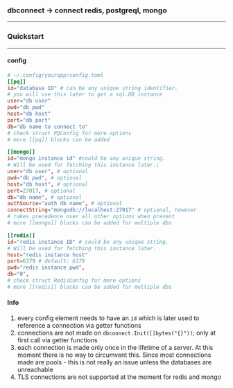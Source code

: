 ### dbconnect -> connect redis, postgreql, mongo
***

### Quickstart
***


#### config

```toml
# ~/.config/yourapp/config.toml
[[pq]]
id="database ID" # can be any unique string identifier.
# you will use this later to get a sql.DB instance
user="db user"
pwd="db pwd"
host="db host"
port="db port"
db="db name to connect to"
# check struct PQConfig for more options
# more [[pq]] blocks can be added

[[mongo]]
id="mongo instance id" #could be any unique string.
# Will be used for fetching this instance later.\
user="db user", # optional
pwd="db pwd", # optional
host="db host", # optional
port=27017, # optional
db="db name", # optional
authSource="auth db name", # optional
connectString="mongodb://localhost:27017" # optional, however
# takes precedence over all other options when present
# more [[mongo]] blocks can be added for multiple dbs

[[redis]]
id="redis instance ID" # could be any unique string.
# Will be used for fetching this instance later.
host="redis instance host"
port=6379 # default: 6379
pwd="redis instance pwd",
db="0",
# check struct RedisConfig for more options
# more [[redis]] blocks can be added for multiple dbs
```

#### Info

1. every config element needs to have an `id` which is later used
   to reference a connection via getter functions
2. connections are not made on `dbconnect.Init([]bytes("{}"))`; only
   at first call via getter functions
3. each connection is made only once in the lifetime of a server. At this
   moment there is no way to circumvent this. Since most connections made
   are pools - this is not really an issue unless the databases are unreachable
4. TLS connections are not supported at the moment for redis and mongo
